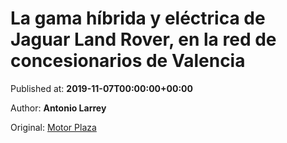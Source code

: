 
# La gama híbrida y eléctrica de Jaguar Land Rover, en la red de concesionarios de Valencia

Published at: **2019-11-07T00:00:00+00:00**

Author: **Antonio Larrey**

Original: [Motor Plaza](https://valenciaplaza.com/MOTORLagamahbridayelctricadeJaguarLandRoverenlareddeconcesionariosdeValencia)


